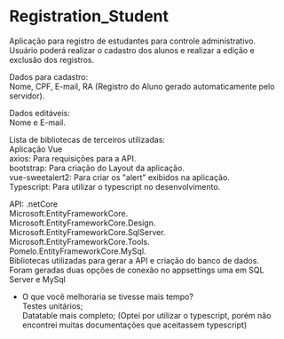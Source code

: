 # Registration_Student<br/>
Aplicação para registro de estudantes para controle administrativo.<br/>
Usuário poderá realizar o cadastro dos alunos e realizar a edição e exclusão dos registros.<br/>

Dados para cadastro:<br/>
Nome, CPF, E-mail, RA (Registro do Aluno gerado automaticamente pelo servidor).

Dados editáveis:<br/>
Nome e E-mail.

Lista de bibliotecas de terceiros utilizadas:<br/>
Aplicação Vue<br/>
axios: Para requisições para a API.<br/>
bootstrap: Para criação do Layout da aplicação.<br/>
vue-sweetalert2: Para criar os "alert" exibidos na aplicação.<br/>
Typescript: Para utilizar o typescript no desenvolvimento.

API: .netCore<br/>
Microsoft.EntityFrameworkCore.<br/>
Microsoft.EntityFrameworkCore.Design.<br/>
Microsoft.EntityFrameworkCore.SqlServer.<br/>
Microsoft.EntityFrameworkCore.Tools.<br/>
Pomelo.EntityFrameworkCore.MySql.<br/>
Bibliotecas utilizadas para gerar a API e criação do banco de dados.<br/>
Foram geradas duas opções de conexão no appsettings uma em SQL Server e MySql

- O que você melhoraria se tivesse mais tempo?<br/>
Testes unitários;<br/>
Datatable mais completo; (Optei por utilizar o typescript, porém não encontrei muitas documentações que aceitassem typescript)
